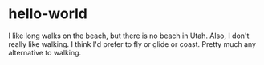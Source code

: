# hello-world

I like long walks on the beach, but there is no beach in Utah. Also, I don't really like walking.  I think I'd prefer to fly or glide or coast.  Pretty much any alternative to walking.
